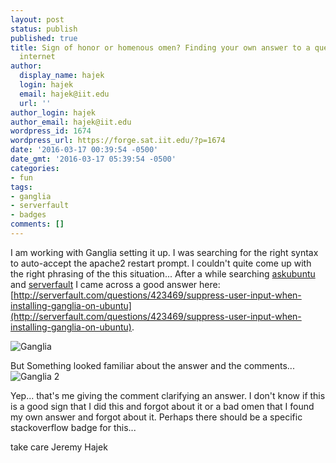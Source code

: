 ```yaml
---
layout: post
status: publish
published: true
title: Sign of honor or homenous omen? Finding your own answer to a question on the
  internet
author:
  display_name: hajek
  login: hajek
  email: hajek@iit.edu
  url: ''
author_login: hajek
author_email: hajek@iit.edu
wordpress_id: 1674
wordpress_url: https://forge.sat.iit.edu/?p=1674
date: '2016-03-17 00:39:54 -0500'
date_gmt: '2016-03-17 05:39:54 -0500'
categories:
- fun
tags:
- ganglia
- serverfault
- badges
comments: []
---
```

I am working with Ganglia setting it up.  I was searching for the right syntax to auto-accept the apache2 restart prompt.  I couldn't quite come up with the right phrasing of the this situation...
After a while searching [askubuntu](http://askubuntu.com) and [serverfault](http://serverfault.com) I came across a good answer here: [http://serverfault.com/questions/423469/suppress-user-input-when-installing-ganglia-on-ubuntu](http://serverfault.com/questions/423469/suppress-user-input-when-installing-ganglia-on-ubuntu).

![*Ganglia*](/assets/2016/03/ganglia-1-768x238.png) 

But Something looked familiar about the answer and the comments...
![*Ganglia 2*](/assets/2016/03/ganglia-2-300x158.png)

Yep...  that's me giving the comment clarifying an answer.  I don't know if this is a good sign that I did this and forgot about it or a bad omen that I found my own answer and forgot about it.
Perhaps there should be a specific stackoverflow badge for this...

take care
Jeremy Hajek

